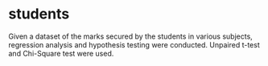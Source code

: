 # students
Given a dataset of the marks secured by the students in various subjects, regression analysis and hypothesis testing were conducted.
Unpaired t-test and Chi-Square test were used.
